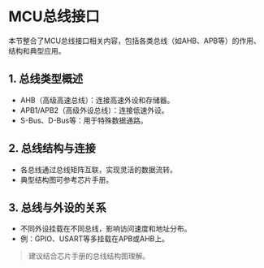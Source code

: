 # MCU总线接口

本节整合了MCU总线接口相关内容，包括各类总线（如AHB、APB等）的作用、结构和典型应用。

## 1. 总线类型概述

- AHB（高级高速总线）：连接高速外设和存储器。
- APB1/APB2（高级外设总线）：连接低速外设。
- S-Bus、D-Bus等：用于特殊数据通路。

## 2. 总线结构与连接

- 各总线通过总线矩阵互联，实现灵活的数据流转。
- 典型结构图可参考芯片手册。

## 3. 总线与外设的关系

- 不同外设挂载在不同总线，影响访问速度和地址分布。
- 例：GPIO、USART等多挂载在APB或AHB上。

> 建议结合芯片手册的总线结构图理解。
